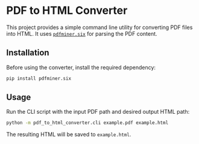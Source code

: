 # PDF to HTML Converter

This project provides a simple command line utility for converting PDF files into HTML. It uses [`pdfminer.six`](https://github.com/pdfminer/pdfminer.six) for parsing the PDF content.

## Installation

Before using the converter, install the required dependency:

```bash
pip install pdfminer.six
```

## Usage

Run the CLI script with the input PDF path and desired output HTML path:

```bash
python -m pdf_to_html_converter.cli example.pdf example.html
```

The resulting HTML will be saved to `example.html`.
